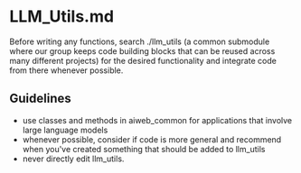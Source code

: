 # LLM_Utils.md

Before writing any functions, search ./llm_utils (a common submodule where our group keeps code building blocks that can be reused across many different projects) for the desired functionality and integrate code from there whenever possible.

## Guidelines

- use classes and methods in aiweb_common for applications that involve large language models
- whenever possible, consider if code is more general and recommend when you've created something that should be added to llm_utils
- never directly edit llm_utils.
